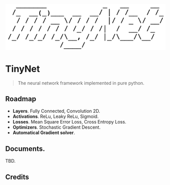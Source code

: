 ![logo](assets/logo.png)
# TinyNet

> The neural network framework implemented in pure python.

## Roadmap

* **Layers**. Fully Connected, Convolution 2D.
* **Activations**. ReLu, Leaky ReLu, Sigmoid.
* **Losses**. Mean Square Error Loss, Cross Entropy Loss.
* **Optimizers**. Stochastic Gradient Descent.
* **Automatical Gradient solver**.

## Documents.

TBD.

## Credits